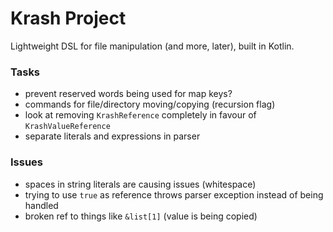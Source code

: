 Krash Project
=============

Lightweight DSL for file manipulation (and more, later), built in Kotlin.

### Tasks

 - prevent reserved words being used for map keys?
 - commands for file/directory moving/copying (recursion flag)
 - look at removing `KrashReference` completely in favour of `KrashValueReference`
 - separate literals and expressions in parser

### Issues

 - spaces in string literals are causing issues (whitespace)
 - trying to use `true` as reference throws parser exception instead of being handled
 - broken ref to things like `&list[1]` (value is being copied)